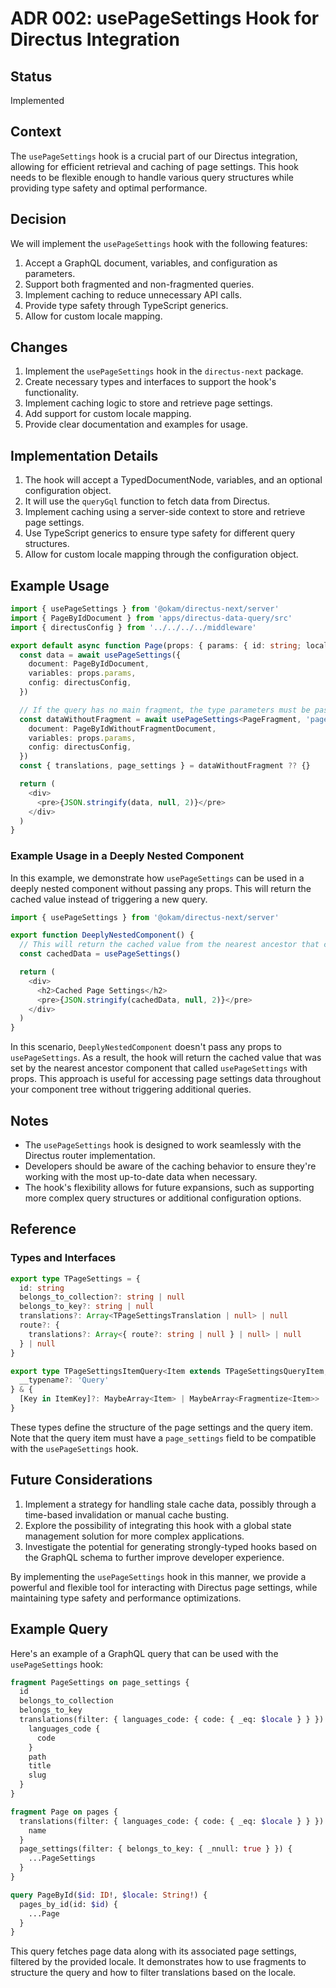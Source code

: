 # ADR 002: usePageSettings Hook for Directus Integration

## Status

Implemented

## Context

The `usePageSettings` hook is a crucial part of our Directus integration, allowing for efficient retrieval and caching of page settings. This hook needs to be flexible enough to handle various query structures while providing type safety and optimal performance.

## Decision

We will implement the `usePageSettings` hook with the following features:

1. Accept a GraphQL document, variables, and configuration as parameters.
2. Support both fragmented and non-fragmented queries.
3. Implement caching to reduce unnecessary API calls.
4. Provide type safety through TypeScript generics.
5. Allow for custom locale mapping.

## Changes

1. Implement the `usePageSettings` hook in the `directus-next` package.
2. Create necessary types and interfaces to support the hook's functionality.
3. Implement caching logic to store and retrieve page settings.
4. Add support for custom locale mapping.
5. Provide clear documentation and examples for usage.

## Implementation Details

1. The hook will accept a TypedDocumentNode, variables, and an optional configuration object.
2. It will use the `queryGql` function to fetch data from Directus.
3. Implement caching using a server-side context to store and retrieve page settings.
4. Use TypeScript generics to ensure type safety for different query structures.
5. Allow for custom locale mapping through the configuration object.

## Example Usage

```typescript
import { usePageSettings } from '@okam/directus-next/server'
import { PageByIdDocument } from 'apps/directus-data-query/src'
import { directusConfig } from '../../../../middleware'

export default async function Page(props: { params: { id: string; locale: string } }) {
  const data = await usePageSettings({
    document: PageByIdDocument,
    variables: props.params,
    config: directusConfig,
  })

  // If the query has no main fragment, the type parameters must be passed.
  const dataWithoutFragment = await usePageSettings<PageFragment, 'pages_by_id', typeof props.params>({
    document: PageByIdWithoutFragmentDocument,
    variables: props.params,
    config: directusConfig,
  })
  const { translations, page_settings } = dataWithoutFragment ?? {}

  return (
    <div>
      <pre>{JSON.stringify(data, null, 2)}</pre>
    </div>
  )
}
```

### Example Usage in a Deeply Nested Component

In this example, we demonstrate how `usePageSettings` can be used in a deeply nested component without passing any props. This will return the cached value instead of triggering a new query.

```typescript
import { usePageSettings } from '@okam/directus-next/server'

export function DeeplyNestedComponent() {
  // This will return the cached value from the nearest ancestor that called usePageSettings with props
  const cachedData = usePageSettings()

  return (
    <div>
      <h2>Cached Page Settings</h2>
      <pre>{JSON.stringify(cachedData, null, 2)}</pre>
    </div>
  )
}
```

In this scenario, `DeeplyNestedComponent` doesn't pass any props to `usePageSettings`. As a result, the hook will return the cached value that was set by the nearest ancestor component that called `usePageSettings` with props. This approach is useful for accessing page settings data throughout your component tree without triggering additional queries.

## Notes

- The `usePageSettings` hook is designed to work seamlessly with the Directus router implementation.
- Developers should be aware of the caching behavior to ensure they're working with the most up-to-date data when necessary.
- The hook's flexibility allows for future expansions, such as supporting more complex query structures or additional configuration options.

## Reference

### Types and Interfaces

```typescript
export type TPageSettings = {
  id: string
  belongs_to_collection?: string | null
  belongs_to_key?: string | null
  translations?: Array<TPageSettingsTranslation | null> | null
  route?: {
    translations?: Array<{ route?: string | null } | null> | null
  } | null
}

export type TPageSettingsItemQuery<Item extends TPageSettingsQueryItem, ItemKey extends string> = {
  __typename?: 'Query'
} & {
  [Key in ItemKey]?: MaybeArray<Item> | MaybeArray<Fragmentize<Item>>
}
```

These types define the structure of the page settings and the query item. Note that the query item must have a `page_settings` field to be compatible with the `usePageSettings` hook.

## Future Considerations

1. Implement a strategy for handling stale cache data, possibly through a time-based invalidation or manual cache busting.
2. Explore the possibility of integrating this hook with a global state management solution for more complex applications.
3. Investigate the potential for generating strongly-typed hooks based on the GraphQL schema to further improve developer experience.

By implementing the `usePageSettings` hook in this manner, we provide a powerful and flexible tool for interacting with Directus page settings, while maintaining type safety and performance optimizations.

## Example Query

Here's an example of a GraphQL query that can be used with the `usePageSettings` hook:

```graphql
fragment PageSettings on page_settings {
  id
  belongs_to_collection
  belongs_to_key
  translations(filter: { languages_code: { code: { _eq: $locale } } }) {
    languages_code {
      code
    }
    path
    title
    slug
  }
}

fragment Page on pages {
  translations(filter: { languages_code: { code: { _eq: $locale } } }) {
    name
  }
  page_settings(filter: { belongs_to_key: { _nnull: true } }) {
    ...PageSettings
  }
}

query PageById($id: ID!, $locale: String!) {
  pages_by_id(id: $id) {
    ...Page
  }
}
```

This query fetches page data along with its associated page settings, filtered by the provided locale. It demonstrates how to use fragments to structure the query and how to filter translations based on the locale.
